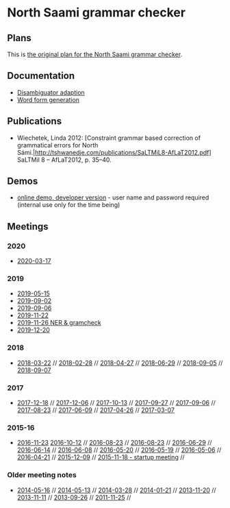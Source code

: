 # North Saami grammar checker

## Plans

This is [the original plan for the North Saami grammar checker](doc/GrammarCheckerPlans.html).

## Documentation

- [Disambiguator adaption](doc/disambiguator-adaption.html)
- [Word form generation](doc/grammarchecker-generation-of-forms.html)

## Publications

- Wiechetek, Linda 2012:
  [Constraint grammar based correction of grammatical errors for North
  Sámi.|http://tshwanedje.com/publications/SaLTMiL8-AfLaT2012.pdf]
  SaLTMil 8 – AfLaT2012, p. 35–40.

## Demos

- [online demo, developer version](http://gtweb.uit.no/gc/) - user name and
  password required (internal use only for the time being)

## Meetings

### 2020

- [2020-03-17](https://divvungiellatekno.github.io/giellalt.uit.no/proof/gramcheck/meetings/2020-03-17.html)

### 2019

- [2019-05-15](https://divvungiellatekno.github.io/giellalt.uit.no/proof/gramcheck/meetings/2019-05-15.html)
- [2019-09-02](https://divvungiellatekno.github.io/giellalt.uit.no/proof/gramcheck/meetings/2019-09-02.html)
- [2019-09-06](https://divvungiellatekno.github.io/giellalt.uit.no/proof/gramcheck/meetings/2019-09-06.html)
- [2019-11-22](https://divvungiellatekno.github.io/giellalt.uit.no/proof/gramcheck/meetings/2019-11-22.html)
- [2019-11-26 NER & gramcheck](https://divvungiellatekno.github.io/giellalt.uit.no/proof/gramcheck/meetings/2019-11-26.html)
- [2019-12-20](https://divvungiellatekno.github.io/giellalt.uit.no/proof/gramcheck/meetings/2019-12-20.html)

### 2018

- [2018-03-22](https://divvungiellatekno.github.io/giellalt.uit.no/proof/gramcheck/meetings/2018-03-22.html) //
  [2018-02-28](https://divvungiellatekno.github.io/giellalt.uit.no/proof/gramcheck/meetings/2018-02-28.html) //
  [2018-04-27](https://divvungiellatekno.github.io/giellalt.uit.no/proof/gramcheck/meetings/2018-04-27.html) //
  [2018-06-29](https://divvungiellatekno.github.io/giellalt.uit.no/proof/gramcheck/meetings/2018-06-29.html) //
  [2018-09-05](https://divvungiellatekno.github.io/giellalt.uit.no/proof/gramcheck/meetings/2018-09-05.html) //
  [2018-09-07](https://divvungiellatekno.github.io/giellalt.uit.no/proof/gramcheck/meetings/2018-09-07.html)

### 2017

- [2017-12-18](https://divvungiellatekno.github.io/giellalt.uit.no/proof/gramcheck/meetings/2017-12-18.html) //
  [2017-12-06](https://divvungiellatekno.github.io/giellalt.uit.no/proof/gramcheck/meetings/2017-12-06.html) //
  [2017-10-13](https://divvungiellatekno.github.io/giellalt.uit.no/proof/gramcheck/meetings/2017-10-13.html) //
  [2017-09-27](https://divvungiellatekno.github.io/giellalt.uit.no/proof/gramcheck/meetings/2017-09-27.html) //
  [2017-09-06](https://divvungiellatekno.github.io/giellalt.uit.no/proof/gramcheck/meetings/2017-09-06.html) //
  [2017-08-23](https://divvungiellatekno.github.io/giellalt.uit.no/proof/gramcheck/meetings/2017-08-23.html) //
  [2017-06-09](https://divvungiellatekno.github.io/giellalt.uit.no/proof/gramcheck/meetings/2017-06-09.html) //
  [2017-04-26](https://divvungiellatekno.github.io/giellalt.uit.no/proof/gramcheck/meetings/2017-04-26.html) //
  [2017-03-07](https://divvungiellatekno.github.io/giellalt.uit.no/proof/gramcheck/meetings/2017-03-07.html)

### 2015-16

- [2016-11-23](https://divvungiellatekno.github.io/giellalt.uit.no/proof/gramcheck/meetings/2016-11-23.html)
  [2016-10-12](https://divvungiellatekno.github.io/giellalt.uit.no/proof/gramcheck/meetings/2016-10-12.html) //
  [2016-08-23](https://divvungiellatekno.github.io/giellalt.uit.no/proof/gramcheck/meetings/2016-08-23.html) //
  [2016-08-23](https://divvungiellatekno.github.io/giellalt.uit.no/proof/gramcheck/meetings/2016-08-23-kevin.html) //
  [2016-06-29](https://divvungiellatekno.github.io/giellalt.uit.no/proof/gramcheck/meetings/2016-06-29.html) //
  [2016-06-14](https://divvungiellatekno.github.io/giellalt.uit.no/proof/gramcheck/meetings/2016-06-14.html) //
  [2016-06-08](https://divvungiellatekno.github.io/giellalt.uit.no/proof/gramcheck/meetings/2016-06-08.html) //
  [2016-05-20](https://divvungiellatekno.github.io/giellalt.uit.no/proof/gramcheck/meetings/2016-05-20-gramchk-open-normative-issues.html) //
  [2016-05-19](https://divvungiellatekno.github.io/giellalt.uit.no/proof/gramcheck/meetings/2016-05-19.html) //
  [2016-05-06](https://divvungiellatekno.github.io/giellalt.uit.no/proof/gramcheck/meetings/2016-05-06-gramchk-open-issues.html) //
  [2016-04-21](https://divvungiellatekno.github.io/giellalt.uit.no/proof/gramcheck/meetings/2016-04-21-gramchk-kevin-linda.html) //
  [2015-12-09](https://divvungiellatekno.github.io/giellalt.uit.no/proof/gramcheck/meetings/2015-12-09.html) //
  [2015-11-18 - startup meeting](https://divvungiellatekno.github.io/giellalt.uit.no/proof/gramcheck/meetings/2015-11-18.html) //

### Older meeting notes

- [2014-05-16](https://divvungiellatekno.github.io/giellalt.uit.no/proof/gramcheck/meetings/2014-05-16.html) //
  [2014-05-13](https://divvungiellatekno.github.io/giellalt.uit.no/proof/gramcheck/meetings/2014-05-13.html) //
  [2014-03-28](https://divvungiellatekno.github.io/giellalt.uit.no/proof/gramcheck/meetings/2014-03-28.html) //
  [2014-01-21](https://divvungiellatekno.github.io/giellalt.uit.no/proof/gramcheck/meetings/2014-01-21.html) //
  [2013-11-20](https://divvungiellatekno.github.io/giellalt.uit.no/proof/gramcheck/meetings/2013-11-20-plan-gramchk.html) //
  [2013-11-11](https://divvungiellatekno.github.io/giellalt.uit.no/proof/gramcheck/meetings/2013-11-11.html) //
  [2013-09-26](https://divvungiellatekno.github.io/giellalt.uit.no/proof/gramcheck/meetings/2013-09-26-plan-gramchk.html) //
  [2011-11-25](https://divvungiellatekno.github.io/giellalt.uit.no/proof/gramcheck/meetings/2011-11-25.html) //
